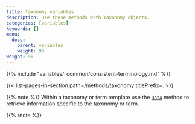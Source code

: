 ```yaml
---
title: Taxonomy variables
description: Use these methods with Taxonomy objects.
categories: [variables]
keywords: []
menu:
  docs:
    parent: variables
    weight: 90
weight: 90
---
```


{{% include "variables/_common/consistent-terminology.md" %}}

{{< list-pages-in-section path=/methods/taxonomy titlePrefix=. >}}

{{% note %}}
Within a taxonomy or term template use the [`Data`] method to retrieve information specific to the taxonomy or term.

[`Data`]: /methods/page/data/
{{% /note %}}
